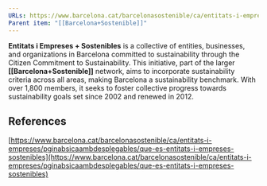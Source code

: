 ```yaml
---
URLs: https://www.barcelona.cat/barcelonasostenible/ca/entitats-i-empreses/pginabsicaambdesplegables/que-es-entitats-i-empreses-sostenibles
Parent item: "[[Barcelona+Sostenible]]"
---
```

**Entitats i Empreses + Sostenibles** is a collective of entities, businesses, and organizations in Barcelona committed to sustainability through the Citizen Commitment to Sustainability. This initiative, part of the larger **[[Barcelona+Sostenible]]** network, aims to incorporate sustainability criteria across all areas, making Barcelona a sustainability benchmark. With over 1,800 members, it seeks to foster collective progress towards sustainability goals set since 2002 and renewed in 2012.

## References

[https://www.barcelona.cat/barcelonasostenible/ca/entitats-i-empreses/pginabsicaambdesplegables/que-es-entitats-i-empreses-sostenibles](https://www.barcelona.cat/barcelonasostenible/ca/entitats-i-empreses/pginabsicaambdesplegables/que-es-entitats-i-empreses-sostenibles)